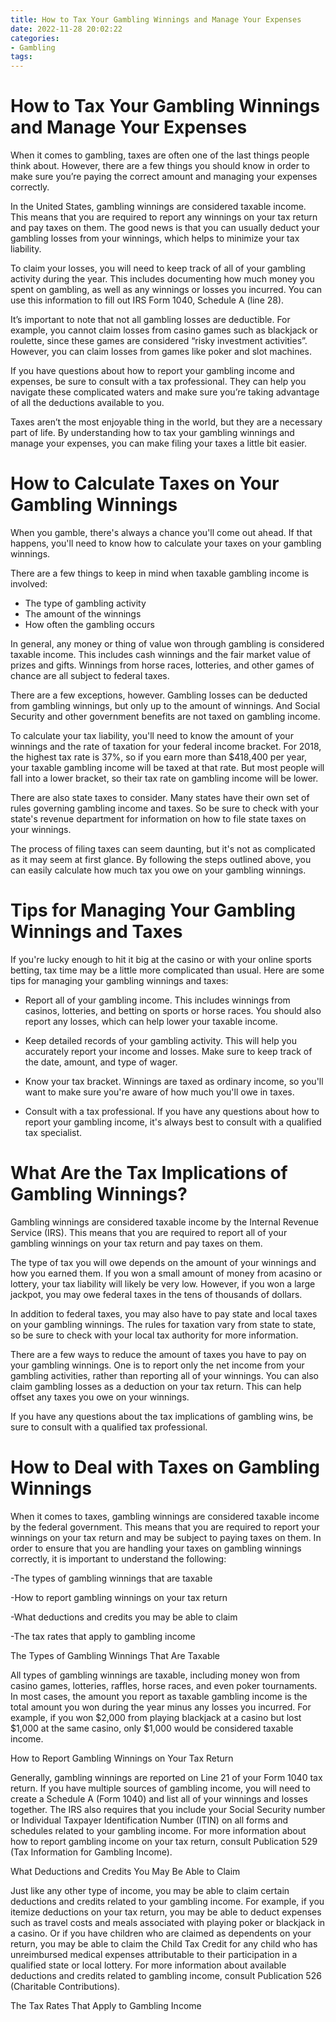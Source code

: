 ```yaml
---
title: How to Tax Your Gambling Winnings and Manage Your Expenses
date: 2022-11-28 20:02:22
categories:
- Gambling
tags:
---
```



#  How to Tax Your Gambling Winnings and Manage Your Expenses

When it comes to gambling, taxes are often one of the last things people think about. However, there are a few things you should know in order to make sure you’re paying the correct amount and managing your expenses correctly.

In the United States, gambling winnings are considered taxable income. This means that you are required to report any winnings on your tax return and pay taxes on them. The good news is that you can usually deduct your gambling losses from your winnings, which helps to minimize your tax liability.

To claim your losses, you will need to keep track of all of your gambling activity during the year. This includes documenting how much money you spent on gambling, as well as any winnings or losses you incurred. You can use this information to fill out IRS Form 1040, Schedule A (line 28).

It’s important to note that not all gambling losses are deductible. For example, you cannot claim losses from casino games such as blackjack or roulette, since these games are considered “risky investment activities”. However, you can claim losses from games like poker and slot machines.

If you have questions about how to report your gambling income and expenses, be sure to consult with a tax professional. They can help you navigate these complicated waters and make sure you’re taking advantage of all the deductions available to you.

Taxes aren’t the most enjoyable thing in the world, but they are a necessary part of life. By understanding how to tax your gambling winnings and manage your expenses, you can make filing your taxes a little bit easier.

#  How to Calculate Taxes on Your Gambling Winnings

When you gamble, there's always a chance you'll come out ahead. If that happens, you'll need to know how to calculate your taxes on your gambling winnings. 

There are a few things to keep in mind when taxable gambling income is involved:
- The type of gambling activity
- The amount of the winnings
- How often the gambling occurs

In general, any money or thing of value won through gambling is considered taxable income. This includes cash winnings and the fair market value of prizes and gifts. Winnings from horse races, lotteries, and other games of chance are all subject to federal taxes. 

There are a few exceptions, however. Gambling losses can be deducted from gambling winnings, but only up to the amount of winnings. And Social Security and other government benefits are not taxed on gambling income. 

To calculate your tax liability, you'll need to know the amount of your winnings and the rate of taxation for your federal income bracket. For 2018, the highest tax rate is 37%, so if you earn more than $418,400 per year, your taxable gambling income will be taxed at that rate. But most people will fall into a lower bracket, so their tax rate on gambling income will be lower. 

There are also state taxes to consider. Many states have their own set of rules governing gambling income and taxes. So be sure to check with your state's revenue department for information on how to file state taxes on your winnings. 

The process of filing taxes can seem daunting, but it's not as complicated as it may seem at first glance. By following the steps outlined above, you can easily calculate how much tax you owe on your gambling winnings.

#  Tips for Managing Your Gambling Winnings and Taxes

If you're lucky enough to hit it big at the casino or with your online sports betting, tax time may be a little more complicated than usual. Here are some tips for managing your gambling winnings and taxes:

- Report all of your gambling income. This includes winnings from casinos, lotteries, and betting on sports or horse races. You should also report any losses, which can help lower your taxable income.

- Keep detailed records of your gambling activity. This will help you accurately report your income and losses. Make sure to keep track of the date, amount, and type of wager.

- Know your tax bracket. Winnings are taxed as ordinary income, so you'll want to make sure you're aware of how much you'll owe in taxes.

- Consult with a tax professional. If you have any questions about how to report your gambling income, it's always best to consult with a qualified tax specialist.

#  What Are the Tax Implications of Gambling Winnings?

Gambling winnings are considered taxable income by the Internal Revenue Service (IRS). This means that you are required to report all of your gambling winnings on your tax return and pay taxes on them.

The type of tax you will owe depends on the amount of your winnings and how you earned them. If you won a small amount of money from acasino or lottery, your tax liability will likely be very low. However, if you won a large jackpot, you may owe federal taxes in the tens of thousands of dollars.

In addition to federal taxes, you may also have to pay state and local taxes on your gambling winnings. The rules for taxation vary from state to state, so be sure to check with your local tax authority for more information.

There are a few ways to reduce the amount of taxes you have to pay on your gambling winnings. One is to report only the net income from your gambling activities, rather than reporting all of your winnings. You can also claim gambling losses as a deduction on your tax return. This can help offset any taxes you owe on your winnings.

If you have any questions about the tax implications of gambling wins, be sure to consult with a qualified tax professional.

#  How to Deal with Taxes on Gambling Winnings

When it comes to taxes, gambling winnings are considered taxable income by the federal government. This means that you are required to report your winnings on your tax return and may be subject to paying taxes on them. In order to ensure that you are handling your taxes on gambling winnings correctly, it is important to understand the following:

-The types of gambling winnings that are taxable

-How to report gambling winnings on your tax return

-What deductions and credits you may be able to claim

-The tax rates that apply to gambling income

The Types of Gambling Winnings That Are Taxable

All types of gambling winnings are taxable, including money won from casino games, lotteries, raffles, horse races, and even poker tournaments. In most cases, the amount you report as taxable gambling income is the total amount you won during the year minus any losses you incurred. For example, if you won $2,000 from playing blackjack at a casino but lost $1,000 at the same casino, only $1,000 would be considered taxable income.

How to Report Gambling Winnings on Your Tax Return

Generally, gambling winnings are reported on Line 21 of your Form 1040 tax return. If you have multiple sources of gambling income, you will need to create a Schedule A (Form 1040) and list all of your winnings and losses together. The IRS also requires that you include your Social Security number or Individual Taxpayer Identification Number (ITIN) on all forms and schedules related to your gambling income. For more information about how to report gambling income on your tax return, consult Publication 529 (Tax Information for Gambling Income).

What Deductions and Credits You May Be Able to Claim

Just like any other type of income, you may be able to claim certain deductions and credits related to your gambling income. For example, if you itemize deductions on your tax return, you may be able to deduct expenses such as travel costs and meals associated with playing poker or blackjack in a casino. Or if you have children who are claimed as dependents on your return, you may be able to claim the Child Tax Credit for any child who has unreimbursed medical expenses attributable to their participation in a qualified state or local lottery. For more information about available deductions and credits related to gambling income, consult Publication 526 (Charitable Contributions).

The Tax Rates That Apply to Gambling Income